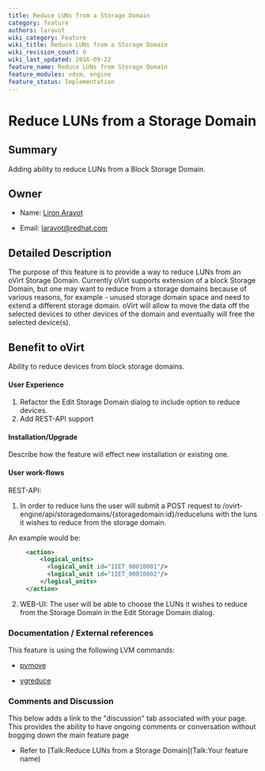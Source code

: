 ```yaml
---
title: Reduce LUNs from a Storage Domain
category: feature
authors: laravot
wiki_category: Feature
wiki_title: Reduce LUNs from a Storage Domain
wiki_revision_count: 6
wiki_last_updated: 2016-09-22
feature_name: Reduce LUNs from Storage Domain
feature_modules: vdsm, engine
feature_status: Implementation
---
```


# Reduce LUNs from a Storage Domain

## Summary

Adding ability to reduce LUNs from a Block Storage Domain.

## Owner

*   Name: [ Liron Aravot](User:laravot)

<!-- -->

*   Email: <laravot@redhat.com>

## Detailed Description

The purpose of this feature is to provide a way to reduce LUNs from an oVirt Storage Domain.
Currently oVirt supports extension of a block Storage Domain, but one may want to reduce from a storage domains
because of various reasons, for example - unused storage domain space and need to extend a different storage
domain.
oVirt will allow to move the data off the selected devices to other devices of the domain and eventually will free
the selected device(s).

## Benefit to oVirt

Ability to reduce devices from block storage domains.

#### User Experience

1. Refactor the Edit Storage Domain dialog to include option to reduce devices.
2. Add REST-API support

#### Installation/Upgrade

Describe how the feature will effect new installation or existing one.

#### User work-flows

REST-API:
1. In order to reduce luns the user will submit a POST request to
/ovirt-engine/api/storagedomains/{storagedomain:id}/reduceluns with the luns it wishes
to reduce from the storage domain.

An example would be:
```xml
     <action>
         <logical_units>
           <logical_unit id="1IET_00010001"/>
           <logical_unit id="1IET_00010002"/>
         </logical_units>
     </action>
```

2. WEB-UI:
The user will be able to choose the LUNs it wishes to reduce from the Storage Domain in the Edit Storage Domain dialog.

### Documentation / External references

This feature is using the following LVM commands:

*   [pvmove](https://linux.die.net/man/8/pvmove)

*   [vgreduce](http://linuxcommand.org/man_pages/vgreduce8.html)

### Comments and Discussion

This below adds a link to the "discussion" tab associated with your page. This provides the ability to have ongoing comments or conversation without bogging down the main feature page

*   Refer to [Talk:Reduce LUNs from a Storage Domain](Talk:Your feature name)

